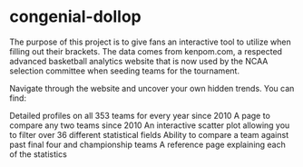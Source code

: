# congenial-dollop

The purpose of this project is to give fans an interactive tool to utilize when filling out their brackets. The data comes from kenpom.com, a respected advanced basketball analytics website that is now used by the NCAA selection committee when seeding teams for the tournament.

Navigate through the website and uncover your own hidden trends. You can find:

Detailed profiles on all 353 teams for every year since 2010
A page to compare any two teams since 2010
An interactive scatter plot allowing you to filter over 36 different statistical fields
Ability to compare a team against past final four and championship teams
A reference page explaining each of the statistics
